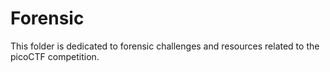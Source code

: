 # Forensic

This folder is dedicated to forensic challenges and resources related to the picoCTF competition.